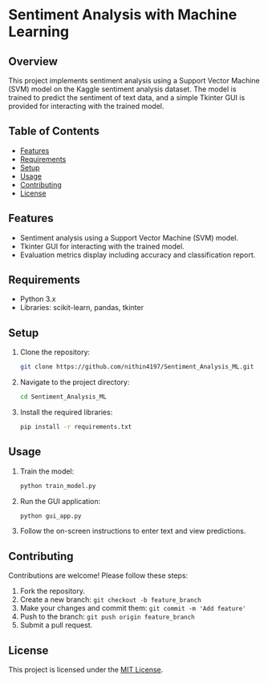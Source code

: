 
# Sentiment Analysis with Machine Learning

## Overview

This project implements sentiment analysis using a Support Vector Machine (SVM) model on the Kaggle sentiment analysis dataset. The model is trained to predict the sentiment of text data, and a simple Tkinter GUI is provided for interacting with the trained model.

## Table of Contents

- [Features](#features)
- [Requirements](#requirements)
- [Setup](#setup)
- [Usage](#usage)
- [Contributing](#contributing)
- [License](#license)

## Features

- Sentiment analysis using a Support Vector Machine (SVM) model.
- Tkinter GUI for interacting with the trained model.
- Evaluation metrics display including accuracy and classification report.

## Requirements

- Python 3.x
- Libraries: scikit-learn, pandas, tkinter

## Setup

1. Clone the repository:

    ```bash
    git clone https://github.com/nithin4197/Sentiment_Analysis_ML.git
    ```

2. Navigate to the project directory:

    ```bash
    cd Sentiment_Analysis_ML
    ```

3. Install the required libraries:

    ```bash
    pip install -r requirements.txt
    ```

## Usage

1. Train the model:

    ```bash
    python train_model.py
    ```

2. Run the GUI application:

    ```bash
    python gui_app.py
    ```

3. Follow the on-screen instructions to enter text and view predictions.

## Contributing

Contributions are welcome! Please follow these steps:

1. Fork the repository.
2. Create a new branch: `git checkout -b feature_branch`
3. Make your changes and commit them: `git commit -m 'Add feature'`
4. Push to the branch: `git push origin feature_branch`
5. Submit a pull request.

## License

This project is licensed under the [MIT License](LICENSE).
